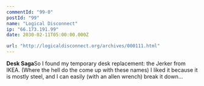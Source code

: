 ```yaml
---
commentId: "99-0"
postId: "99"
name: "Logical Disconnect"
ip: "66.173.191.99"
date: 2030-02-11T05:00:00.000Z

url: "http://logicaldisconnect.org/archives/000111.html"
---
```

<p><strong>Desk Saga</strong>So I found my temporary desk replacement: the Jerker from IKEA. (Where the hell do the come up with these names) I liked it because it is mostly steel, and I can easily (with an allen wrench) break it down...</p>